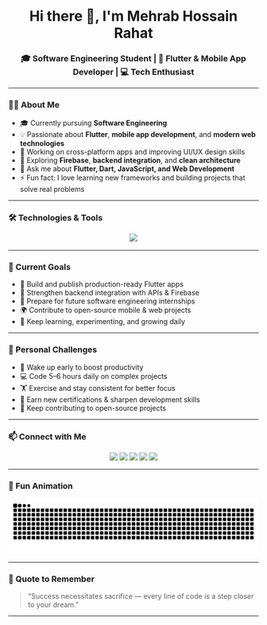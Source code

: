 <!--
  README for GitHub profile of Mehrab Hossain Rahat
-->

<h1 align="center">Hi there 👋, I'm Mehrab Hossain Rahat</h1>
<h3 align="center">🎓 Software Engineering Student | 📱 Flutter & Mobile App Developer | 💻 Tech Enthusiast</h3>

---

### 🧑‍💻 About Me

- 🎓 Currently pursuing **Software Engineering**
- 💡 Passionate about **Flutter**, **mobile app development**, and **modern web technologies**
- 🔭 Working on cross-platform apps and improving UI/UX design skills  
- 🌱 Exploring **Firebase**, **backend integration**, and **clean architecture**
- 💬 Ask me about **Flutter, Dart, JavaScript, and Web Development**
- ⚡ Fun fact: I love learning new frameworks and building projects that solve real problems

---

### 🛠️ Technologies & Tools

<p align="center">
  <img src="https://skillicons.dev/icons?i=flutter,dart,aws,c++,androidstudio,java,python,html,css,js,react,nodejs,express,mongodb,firebase,git,github,vscode,figma,photshop,canva,linux,windows" />
</p>

---

### 🚀 Current Goals
- 📱 Build and publish production-ready Flutter apps  
- 🧠 Strengthen backend integration with APIs & Firebase  
- 💼 Prepare for future software engineering internships  
- 🌍 Contribute to open-source mobile & web projects  
- 🧩 Keep learning, experimenting, and growing daily  

---

### 💪 Personal Challenges

- 🌅 Wake up early to boost productivity  
- 💻 Code 5–6 hours daily on complex projects  
- 🏋️ Exercise and stay consistent for better focus  
- 🧠 Earn new certifications & sharpen development skills  
- 🌱 Keep contributing to open-source projects  

---

### 📫 Connect with Me

<p align="center">
  <a href="mailto:mehrabrahat@gmail.com"><img src="https://img.shields.io/badge/Gmail-D14836?style=for-the-badge&logo=gmail&logoColor=white"></a>
  <a href="https://www.linkedin.com/in/mehrabrahat"><img src="https://img.shields.io/badge/LinkedIn-0077B5?style=for-the-badge&logo=linkedin&logoColor=white"></a>
  <a href="https://www.facebook.com/mehrab.rahat09"><img src="https://img.shields.io/badge/Facebook-1877F2?style=for-the-badge&logo=facebook&logoColor=white"></a>
  <a href="https://www.instagram.com/____rahu___"><img src="https://img.shields.io/badge/Instagram-E4405F?style=for-the-badge&logo=instagram&logoColor=white"></a>
  <a href="https://x.com/itz_mehrabrahat"><img src="https://img.shields.io/badge/Twitter-1DA1F2?style=for-the-badge&logo=twitter&logoColor=white"></a>
</p>

---

### 🐍 Fun Animation
<p align="center">
  <img src="https://github.com/mehrabrahat/mehrabrahat/blob/output/github-contribution-grid-snake.svg" alt="snake animation" />
</p>

---

### 💬 Quote to Remember
> “Success necessitates sacrifice — every line of code is a step closer to your dream.”

---
